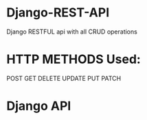 # Django-REST-API
Django RESTFUL api with all CRUD operations

# HTTP METHODS Used:
POST 
GET 
DELETE 
UPDATE 
PUT 
PATCH

# Django API

